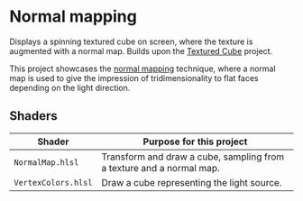 # Normal mapping

Displays a spinning textured cube on screen, where the texture is augmented with a normal map. Builds upon the [Textured Cube](../05_cube_textured/README.md) project.

This project showcases the [normal mapping](https://en.wikipedia.org/wiki/Normal_mapping) technique, where a normal map is used to give the impression of tridimensionality to flat faces depending on the light direction.

## Shaders

Shader              | Purpose for this project
------------------- | --------------------------------------------------------------------
`NormalMap.hlsl`    | Transform and draw a cube, sampling from a texture and a normal map.
`VertexColors.hlsl` | Draw a cube representing the light source.
